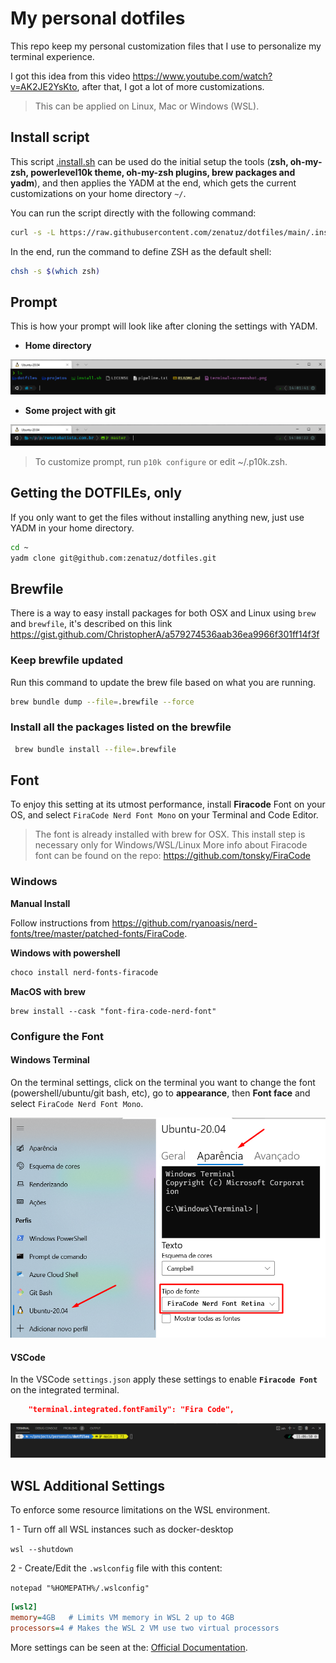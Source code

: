 # My personal dotfiles

This repo keep my personal customization files that I use to personalize my terminal experience.

I got this idea from this video <https://www.youtube.com/watch?v=AK2JE2YsKto>, after that, I got a lot of more customizations.

> This can be applied on Linux, Mac or Windows (WSL).

## Install script

This script [.install.sh](.install.sh) can be used do the initial setup the tools (**zsh, oh-my-zsh, powerlevel10k theme, oh-my-zsh plugins, brew packages and yadm**), and then applies the YADM at the end, which gets the current customizations on your home directory `~/`.

You can run the script directly with the following command:

```bash
curl -s -L https://raw.githubusercontent.com/zenatuz/dotfiles/main/.install.sh | bash
```

In the end, run the command to define ZSH as the default shell:

```bash
chsh -s $(which zsh)
```

## Prompt

This is how your prompt will look like after cloning the settings with YADM.

- **Home directory**

![screenshot-01.png](./.dotfiles/screenshot-01.png "Home Directory")

- **Some project with git**

![screenshot-02.png](./.dotfiles/screenshot-02.png "Project with git")

> To customize prompt, run `p10k configure` or edit ~/.p10k.zsh.

## Getting the DOTFILEs, only

If you only want to get the files without installing anything new, just use YADM in your home directory.

```bash
cd ~
yadm clone git@github.com:zenatuz/dotfiles.git
```

## Brewfile

There is a way to easy install packages for both OSX and Linux using `brew` and `brewfile`, it's described on this link <https://gist.github.com/ChristopherA/a579274536aab36ea9966f301ff14f3f>

### Keep brewfile updated
Run this command to update the brew file based on what you are running.

```bash
brew bundle dump --file=.brewfile --force
```

### Install all the packages listed on the brewfile

```bash
 brew bundle install --file=.brewfile
```

## Font

To enjoy this setting at its utmost performance, install **Firacode** Font on your OS, and select `FiraCode Nerd Font Mono` on your Terminal and Code Editor.

> The font is already installed with brew for OSX. This install step is necessary only for Windows/WSL/Linux
> More info about Firacode font can be found on the repo: <https://github.com/tonsky/FiraCode>

### Windows

**Manual Install**

Follow instructions from <https://github.com/ryanoasis/nerd-fonts/tree/master/patched-fonts/FiraCode>.

**Windows with powershell**

```powershell
choco install nerd-fonts-firacode
```

**MacOS with brew**

```brew
brew install --cask "font-fira-code-nerd-font"
```

### Configure the Font

#### **Windows Terminal**

On the terminal settings, click on the terminal you want to change the font (powershell/ubuntu/git bash, etc), go to **appearance**, then **Font face** and select `FiraCode Nerd Font Mono`.

![screenshot-03.png](./.dotfiles/screenshot-03.png "Font settings on Windows Terminal")

#### **VSCode**

In the VSCode `settings.json` apply these settings to enable **`Firacode Font`** on the integrated terminal.

```json
    "terminal.integrated.fontFamily": "Fira Code",
```

![screenshot-04.png](./.dotfiles/screenshot-04.png "VSCode Integrated Terminal with ZSH and Firacode Font")

## WSL Additional Settings

To enforce some resource limitations on the WSL environment.

1 - Turn off all WSL instances such as docker-desktop

`wsl --shutdown`

2 - Create/Edit the `.wslconfig` file with this content:

`notepad "%HOMEPATH%/.wslconfig"`

```ini
[wsl2]
memory=4GB   # Limits VM memory in WSL 2 up to 4GB
processors=4 # Makes the WSL 2 VM use two virtual processors
```

More settings can be seen at the: [Official Documentation](https://docs.microsoft.com/en-us/windows/wsl/wsl-config#configure-global-options-with-wslconfig).
